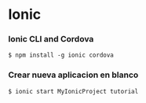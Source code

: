 # Ionic
### Ionic CLI and Cordova
```
$ npm install -g ionic cordova
```

### Crear nueva aplicacion en blanco
```
$ ionic start MyIonicProject tutorial
```
